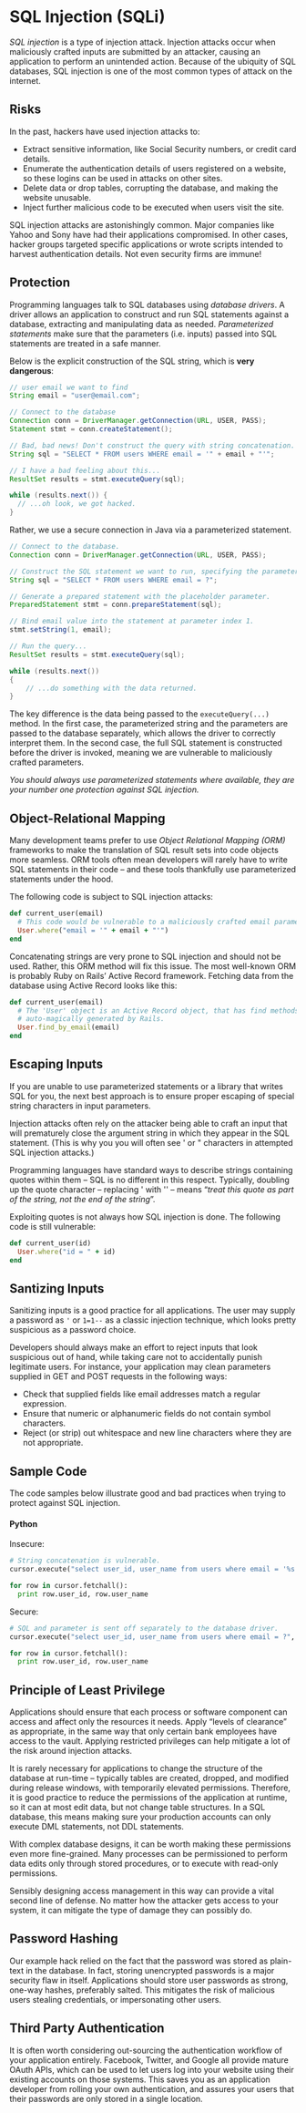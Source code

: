 # SQL Injection (SQLi)
*SQL injection* is a type of injection attack. Injection attacks occur when maliciously crafted inputs are submitted by an attacker, causing an application to perform an unintended action. Because of the ubiquity of SQL databases, SQL injection is one of the most common types of attack on the internet.

## Risks
In the past, hackers have used injection attacks to:

- Extract sensitive information, like Social Security numbers, or credit card details.
- Enumerate the authentication details of users registered on a website, so these logins can be used in attacks on other sites.
- Delete data or drop tables, corrupting the database, and making the website unusable.
- Inject further malicious code to be executed when users visit the site.

SQL injection attacks are astonishingly common. Major companies like Yahoo and Sony have had their applications compromised. In other cases, hacker groups targeted specific applications or wrote scripts intended to harvest authentication details. Not even security firms are immune!

## Protection
Programming languages talk to SQL databases using *database drivers*. A driver allows an application to construct and run SQL statements against a database, extracting and manipulating data as needed. *Parameterized statements* make sure that the parameters (i.e. inputs) passed into SQL statements are treated in a safe manner.

Below is the explicit construction of the SQL string, which is **very dangerous**:
```java
// user email we want to find
String email = "user@email.com";

// Connect to the database
Connection conn = DriverManager.getConnection(URL, USER, PASS);
Statement stmt = conn.createStatement();

// Bad, bad news! Don't construct the query with string concatenation.
String sql = "SELECT * FROM users WHERE email = '" + email + "'";

// I have a bad feeling about this...
ResultSet results = stmt.executeQuery(sql);

while (results.next()) {
  // ...oh look, we got hacked.
}

```

Rather, we use a secure connection in Java via a parameterized statement.
```java
// Connect to the database.
Connection conn = DriverManager.getConnection(URL, USER, PASS);

// Construct the SQL statement we want to run, specifying the parameter.
String sql = "SELECT * FROM users WHERE email = ?";

// Generate a prepared statement with the placeholder parameter.
PreparedStatement stmt = conn.prepareStatement(sql);

// Bind email value into the statement at parameter index 1.
stmt.setString(1, email);

// Run the query...
ResultSet results = stmt.executeQuery(sql);

while (results.next())
{
    // ...do something with the data returned.
}
```

The key difference is the data being passed to the `executeQuery(...)` method. In the first case, the parameterized string and the parameters are passed to the database separately, which allows the driver to correctly interpret them. In the second case, the full SQL statement is constructed before the driver is invoked, meaning we are vulnerable to maliciously crafted parameters.

*You should always use parameterized statements where available, they are your number one protection against SQL injection.*

## Object-Relational Mapping
Many development teams prefer to use *Object Relational Mapping (ORM)* frameworks to make the translation of SQL result sets into code objects more seamless. ORM tools often mean developers will rarely have to write SQL statements in their code – and these tools thankfully use parameterized statements under the hood.

The following code is subject to SQL injection attacks:
```ruby
def current_user(email)
  # This code would be vulnerable to a maliciously crafted email parameter.
  User.where("email = '" + email + "'")
end
```
Concatenating strings are very prone to SQL injection and should not be used.  Rather, this ORM method will fix this issue.  The most well-known ORM is probably Ruby on Rails’ Active Record framework. Fetching data from the database using Active Record looks like this:
```ruby
def current_user(email)
  # The 'User' object is an Active Record object, that has find methods 
  # auto-magically generated by Rails.
  User.find_by_email(email)
end
```

## Escaping Inputs
If you are unable to use parameterized statements or a library that writes SQL for you, the next best approach is to ensure proper escaping of special string characters in input parameters.

Injection attacks often rely on the attacker being able to craft an input that will prematurely close the argument string in which they appear in the SQL statement. (This is why you you will often see ' or " characters in attempted SQL injection attacks.)

Programming languages have standard ways to describe strings containing quotes within them – SQL is no different in this respect. Typically, doubling up the quote character – replacing ' with '' – means “*treat this quote as part of the string, not the end of the string*”.

Exploiting quotes is not always how SQL injection is done.  The following code is still vulnerable:
```ruby
def current_user(id)
  User.where("id = " + id)
end
```

## Santizing Inputs
Sanitizing inputs is a good practice for all applications. The user may supply a password as `'` or `1=1--` as a classic injection technique, which looks pretty suspicious as a password choice.

Developers should always make an effort to reject inputs that look suspicious out of hand, while taking care not to accidentally punish legitimate users. For instance, your application may clean parameters supplied in GET and POST requests in the following ways:

- Check that supplied fields like email addresses match a regular expression.
- Ensure that numeric or alphanumeric fields do not contain symbol characters.
- Reject (or strip) out whitespace and new line characters where they are not appropriate.

## Sample Code
The code samples below illustrate good and bad practices when trying to protect against SQL injection.

#### Python
Insecure:
```python
# String concatenation is vulnerable.
cursor.execute("select user_id, user_name from users where email = '%s'" % email)

for row in cursor.fetchall():
  print row.user_id, row.user_name
```
Secure:
```python
# SQL and parameter is sent off separately to the database driver.
cursor.execute("select user_id, user_name from users where email = ?", email)

for row in cursor.fetchall():
  print row.user_id, row.user_name
```

## Principle of Least Privilege
Applications should ensure that each process or software component can access and affect only the resources it needs. Apply “levels of clearance” as appropriate, in the same way that only certain bank employees have access to the vault. Applying restricted privileges can help mitigate a lot of the risk around injection attacks.

It is rarely necessary for applications to change the structure of the database at run-time – typically tables are created, dropped, and modified during release windows, with temporarily elevated permissions. Therefore, it is good practice to reduce the permissions of the application at runtime, so it can at most edit data, but not change table structures. In a SQL database, this means making sure your production accounts can only execute DML statements, not DDL statements.

With complex database designs, it can be worth making these permissions even more fine-grained. Many processes can be permissioned to perform data edits only through stored procedures, or to execute with read-only permissions.

Sensibly designing access management in this way can provide a vital second line of defense. No matter how the attacker gets access to your system, it can mitigate the type of damage they can possibly do.

## Password Hashing
Our example hack relied on the fact that the password was stored as plain-text in the database. In fact, storing unencrypted passwords is a major security flaw in itself. Applications should store user passwords as strong, one-way hashes, preferably salted. This mitigates the risk of malicious users stealing credentials, or impersonating other users.

## Third Party Authentication
It is often worth considering out-sourcing the authentication workflow of your application entirely. Facebook, Twitter, and Google all provide mature OAuth APIs, which can be used to let users log into your website using their existing accounts on those systems. This saves you as an application developer from rolling your own authentication, and assures your users that their passwords are only stored in a single location.
